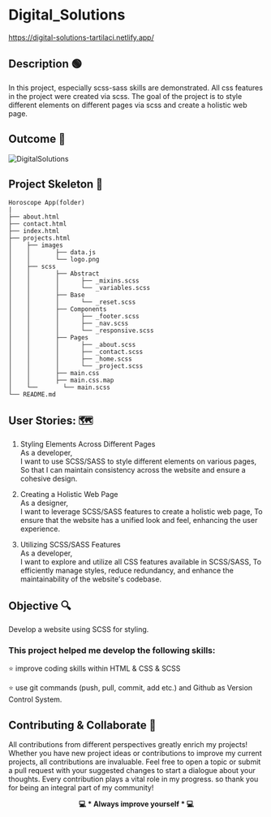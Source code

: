 # Digital_Solutions

https://digital-solutions-tartilaci.netlify.app/

## Description 🟢

In this project, especially scss-sass skills are demonstrated. All css features in the project were created via scss. The goal of the project is to style different elements on different pages via scss and create a holistic web page.


## Outcome 🎥

![DigitalSolutions](https://github.com/KadirTarti/KadirTarti/assets/150926891/fd2dd912-a82e-4f91-952c-860d277b9f5b) 

## Project Skeleton  👷

````
Horoscope App(folder)
|
├── about.html
├── contact.html
├── index.html
├── projects.html
│    ├── images
│    │       ├── data.js
│    │       └── logo.png
│    ├── scss
│    │       ├── Abstract
│    │       │      ├── _mixins.scss
│    │       │      └── _variables.scss
│    │       ├── Base
│    │       │      └── _reset.scss
│    │       ├── Components
│    │       │      ├── _footer.scss
│    │       │      ├── _nav.scss
│    │       │      └── _responsive.scss
│    │       ├── Pages
│    │       │      ├── _about.scss
│    │       │      ├── _contact.scss
│    │       │      ├── _home.scss
│    │       │      └── _project.scss
│    │       ├── main.css
│    │       ├── main.css.map
│    └──       └── main.scss
└── README.md

````

## User Stories: 🗺️

1. Styling Elements Across Different Pages <br>
  As a developer,<br>
  I want to use SCSS/SASS to style different elements on various pages,
  So that I can maintain consistency across the website and ensure a cohesive design.

2. Creating a Holistic Web Page<br>
  As a designer,<br>
  I want to leverage SCSS/SASS features to create a holistic web page,
  To ensure that the website has a unified look and feel, enhancing the user experience.

3. Utilizing SCSS/SASS Features<br>
  As a developer,<br>
  I want to explore and utilize all CSS features available in SCSS/SASS,
  To efficiently manage styles, reduce redundancy, and enhance the maintainability of the website's codebase.

## Objective 🔍

Develop a website using SCSS for styling.

### This project helped me develop the following skills:

⭐ improve coding skills within HTML & CSS & SCSS

⭐ use git commands (push, pull, commit, add etc.) and Github as Version Control System.


## Contributing & Collaborate 💪

All contributions from different perspectives greatly enrich my projects! Whether you have new project ideas or contributions to improve my current projects, all contributions are invaluable. Feel free to open a topic or submit a pull request with your suggested changes to start a dialogue about your thoughts. Every contribution plays a vital role in my progress. so thank you for being an integral part of my community!


**<p align="center"> 💻 * Always improve yourself * 💻 </p>** 


